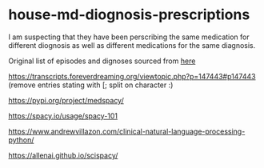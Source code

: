 # house-md-diognosis-prescriptions

I am suspecting that they have been perscribing the same medication for different diognosis as well as different medications for the same diagnosis.

Original list of episodes and dignoses sourced from [here](https://house.fandom.com/wiki/List_of_medical_diagnoses)


https://transcripts.foreverdreaming.org/viewtopic.php?p=147443#p147443 (remove entries stating with [; split on character :)

https://pypi.org/project/medspacy/

https://spacy.io/usage/spacy-101


https://www.andrewvillazon.com/clinical-natural-language-processing-python/

https://allenai.github.io/scispacy/
